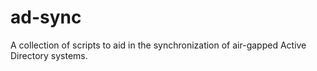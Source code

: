 # ad-sync
A collection of scripts to aid in the synchronization of air-gapped Active Directory systems.
